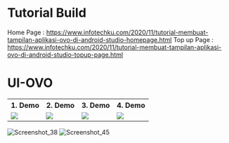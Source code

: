 # Tutorial Build

 Home Page : https://www.infotechku.com/2020/11/tutorial-membuat-tampilan-aplikasi-ovo-di-android-studio-homepage.html
 Top up Page : https://www.infotechku.com/2020/11/tutorial-membuat-tampilan-aplikasi-ovo-di-android-studio-topup-page.html
 
# UI-OVO

<table style="width:100%">
  <tr>
    <th>1. Demo </th>
    <th>2. Demo</th> 
    <th>3. Demo </th>
    <th>4. Demo</th> 
  </tr>
  <tr>
    <td><img src = "https://user-images.githubusercontent.com/71577391/99693676-37029100-2abe-11eb-96de-e7c999406740.jpg"/></td>
    <td><img src = "https://user-images.githubusercontent.com/71577391/99693690-3a961800-2abe-11eb-9302-64622c3a3525.jpg"/></td>
    <td><img src = "https://user-images.githubusercontent.com/71577391/99905827-e5e4de00-2d05-11eb-81f1-eac628d8bcc6.jpeg"/></td>
    <td><img src = "https://user-images.githubusercontent.com/71577391/99905828-e9786500-2d05-11eb-8ae1-705c50ff20f4.jpeg"/></td>

  </tr>
</table>



![Screenshot_38](https://user-images.githubusercontent.com/53173709/99906415-9accca00-2d09-11eb-9a21-6a533c669af3.png)
![Screenshot_45](https://user-images.githubusercontent.com/53173709/99906420-9f917e00-2d09-11eb-9b0c-4c7f0a3bde98.png)
